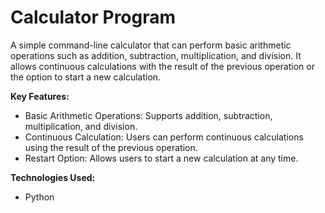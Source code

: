# Calculator Program
A simple command-line calculator that can perform basic arithmetic operations such as addition, subtraction, multiplication, and division. It allows continuous calculations with the result of the previous operation or the option to start a new calculation.

**Key Features:**
* Basic Arithmetic Operations: Supports addition, subtraction, multiplication, and division.
* Continuous Calculation: Users can perform continuous calculations using the result of the previous operation.
* Restart Option: Allows users to start a new calculation at any time.

**Technologies Used:**
* Python
